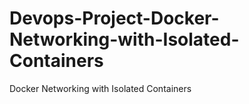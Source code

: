 # Devops-Project-Docker-Networking-with-Isolated-Containers
Docker Networking with Isolated Containers
